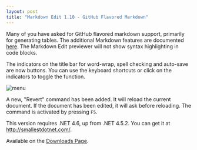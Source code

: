 ```yaml
---
layout: post  
title: "Markdown Edit 1.10 - GitHub Flavored Markdown"
---
```


Many of you have asked for GitHub flavored markdown support, primarily for
generating tables. The additional Markdown features are documented
[here](https://help.github.com/articles/github-flavored-markdown/). The Markdown
Edit previewer will not show syntax highlighting in code blocks.

The indicators on the title bar for word-wrap, spell checking and auto-save are
now buttons. You can use the keyboard shortcuts or click on the indicators to
toggle the function.

![menu](http://i.imgur.com/7EH9hCv.png)

A new, "Revert" command has been added. It will reload the current document. If
the document has been edited, it will ask before reloading. The command is
activated by pressing `F5`.

This version requires .NET 4.6, up from .NET 4.5.2. You can get it at
<http://smallestdotnet.com/>.

Available on the [Downloads Page](http://mike-ward.net/downloads).
